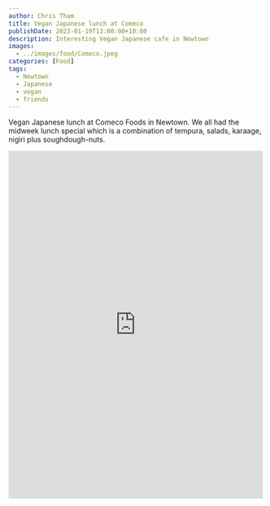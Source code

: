 ```yaml
---
author: Chris Tham
title: Vegan Japanese lunch at Comeco
publishDate: 2023-01-19T13:00:00+10:00
description: Interesting Vegan Japanese cafe in Newtown
images:
  - ../images/food/Comeco.jpeg
categories: [Food]
tags:
  - Newtown
  - Japanese
  - vegan
  - friends
---
```


Vegan Japanese lunch at Comeco Foods in Newtown. We all had the midweek lunch special which is a combination of tempura, salads, karaage, nigiri plus soughdough-nuts.

<iframe src="https://www.facebook.com/plugins/post.php?href=https%3A%2F%2Fwww.facebook.com%2Fchris1.tham%2Fposts%2Fpfbid02cHnw7fpCjxJfVWfgAhzkhzF4Ufwge8YzmgRHude6vwYQfsHF8bHvrLb3bvVmb5mpl&show_text=true&width=500" width="500" height="684" style="border:none;overflow:hidden" scrolling="no" frameborder="0" allowfullscreen="true" allow="autoplay; clipboard-write; encrypted-media; picture-in-picture; web-share"></iframe>

